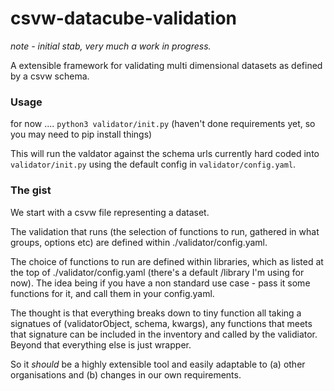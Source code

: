 # csvw-datacube-validation

_note - initial stab, very much a work in progress._

A extensible framework for validating multi dimensional datasets as defined by a csvw schema.

### Usage

for now .... `python3 validator/init.py`  (haven't done requirements yet, so you may need to pip install things)

This will run the valdator against the schema urls currently hard coded into `validator/init.py` using the default config
in `validator/config.yaml`.

### The gist

We start with a csvw file representing a dataset.

The validation that runs (the selection of functions to run, gathered in what groups, options etc) are defined within ./validator/config.yaml.

The choice of functions to run are defined within libraries, which as listed at the top of ./validator/config.yaml (there's a default /library I'm using for now). The idea being if you have a non standard use case - pass it some functions for it, and call them in your config.yaml.

The thought is that everything breaks down to tiny function all taking a signatues of (validatorObject, schema, kwargs), any functions that meets that signature can be included in the inventory and called by the validiator. Beyond that everything else is just wrapper.

So it _should_ be a highly extensible tool and easily adaptable to (a) other organisations and (b) changes in our own requirements.
